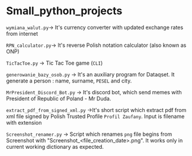 # Small_python_projects

`wymiana_walut.py`-> It's currency converter with updated exchange rates from internet

`RPN_calculator.py`-> It's reverse Polish notation calculator (also known as ONP)

`TicTacToe.py` -> Tic Tac Toe game (`CLI`)

`generowanie_bazy_osob.py` -> It's an auxiliary program for Dataqset. It generate a person : name, surname, `PESEL` and city.

`MrPresident_Discord_Bot.py` -> It's discord bot, which send memes with President of Republic of Poland - Mr Duda.

`extract_pdf_from_signed_xml.py` ->It's short script which extract pdf from xml file signed by Polish Trusted Profile `Profil Zaufany`. Input is filename with extension

`Screenshot_renamer.py` -> Script which renames `png` file begins from Screenshot with "Screenshot_<file_creation_date>.png". It works only in current working dictionary as expected.
